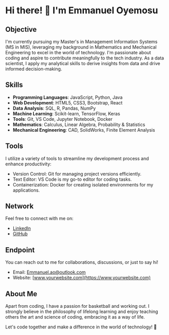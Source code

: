 # Hi there! 👋 I'm Emmanuel Oyemosu

## Objective
I'm currently pursuing my Master's in Management Information Systems (MS in MIS), leveraging my background in Mathematics and Mechanical Engineering to excel in the world of technology. I'm passionate about coding and aspire to contribute meaningfully to the tech industry. As a data scientist, I apply my analytical skills to derive insights from data and drive informed decision-making.

## Skills
- **Programming Languages**: JavaScript, Python, Java
- **Web Development**: HTML5, CSS3, Bootstrap, React
- **Data Analysis**: SQL, R, Pandas, NumPy
- **Machine Learning**: Scikit-learn, TensorFlow, Keras
- **Tools**: Git, VS Code, Jupyter Notebook, Docker
- **Mathematics**: Calculus, Linear Algebra, Probability & Statistics
- **Mechanical Engineering**: CAD, SolidWorks, Finite Element Analysis

## Tools
I utilize a variety of tools to streamline my development process and enhance productivity:
- Version Control: Git for managing project versions efficiently.
- Text Editor: VS Code is my go-to editor for coding tasks.
- Containerization: Docker for creating isolated environments for my applications.

## Network
Feel free to connect with me on:
- [LinkedIn](https://www.linkedin.com/in/emmanuel-oyemosu/)
- [GitHub](https://github.com/EOlaw)

## Endpoint
You can reach out to me for collaborations, discussions, or just to say hi!
- Email: Emmanuel.ao@outlook.com
- Website: [www.yourwebsite.com](https://www.yourwebsite.com)

## About Me
Apart from coding, I have a passion for basketball and working out. I strongly believe in the philosophy of lifelong learning and enjoy teaching others the art and science of coding, embracing it as a way of life.

Let's code together and make a difference in the world of technology! 🚀

